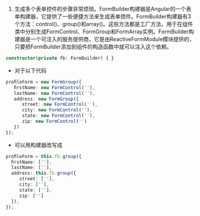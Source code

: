 
1. 生成多个表单控件的步骤非常烦琐。FormBuilder构建器是Angular的一个表单构建器，它提供了一些便捷方法来生成表单控件。FormBuilder构建器有3个方法：control()、group()和array()。这些方法都是工厂方法，用于在组件类中分别生成FormControl、FormGroup和FormArray实例。FormBuilder构建器是一个可注入的服务提供商，它是由ReactiveFormModule模块提供的，只要把FormBuilder添加到组件的构造函数中就可以注入这个依赖。

```ts
constructor(private fb: FormBuilder) { }
```
- 对于以下代码
```ts
proﬁleForm = new FormGroup({
   ﬁrstName: new FormControl(''),
   lastName: new FormControl(''),
   address: new FormGroup({
      street: new FormControl(''),
      city: new FormControl(''),
      state: new FormControl(''),
      zip: new FormControl('')
   })
});
```
- 可以用构建器改写成 
```ts
proﬁleForm = this.fb.group({
  ﬁrstName: [''],
  lastName: [''],
  address: this.fb.group({
     street: [''],
     city: [''],
     state: [''],
     zip: ['']
  }),
});
```
